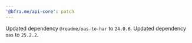 ```yaml
---
'@bfra.me/api-core': patch
---
```


Updated dependency `@readme/oas-to-har` to `24.0.6`.
Updated dependency `oas` to `25.2.2`.
